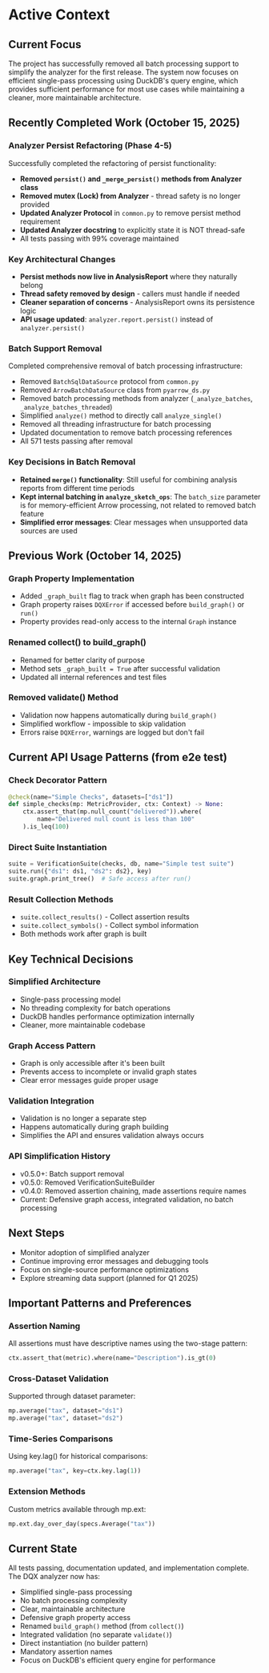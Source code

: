 # Active Context

## Current Focus
The project has successfully removed all batch processing support to simplify the analyzer for the first release. The system now focuses on efficient single-pass processing using DuckDB's query engine, which provides sufficient performance for most use cases while maintaining a cleaner, more maintainable architecture.

## Recently Completed Work (October 15, 2025)

### Analyzer Persist Refactoring (Phase 4-5)
Successfully completed the refactoring of persist functionality:
- **Removed `persist()` and `_merge_persist()` methods from Analyzer class**
- **Removed mutex (Lock) from Analyzer** - thread safety is no longer provided
- **Updated Analyzer Protocol** in `common.py` to remove persist method requirement
- **Updated Analyzer docstring** to explicitly state it is NOT thread-safe
- All tests passing with 99% coverage maintained

### Key Architectural Changes
- **Persist methods now live in AnalysisReport** where they naturally belong
- **Thread safety removed by design** - callers must handle if needed
- **Cleaner separation of concerns** - AnalysisReport owns its persistence logic
- **API usage updated**: `analyzer.report.persist()` instead of `analyzer.persist()`

### Batch Support Removal
Completed comprehensive removal of batch processing infrastructure:
- Removed `BatchSqlDataSource` protocol from `common.py`
- Removed `ArrowBatchDataSource` class from `pyarrow_ds.py`
- Removed batch processing methods from analyzer (`_analyze_batches`, `_analyze_batches_threaded`)
- Simplified `analyze()` method to directly call `analyze_single()`
- Removed all threading infrastructure for batch processing
- Updated documentation to remove batch processing references
- All 571 tests passing after removal

### Key Decisions in Batch Removal
- **Retained `merge()` functionality**: Still useful for combining analysis reports from different time periods
- **Kept internal batching in `analyze_sketch_ops`**: The `batch_size` parameter is for memory-efficient Arrow processing, not related to removed batch feature
- **Simplified error messages**: Clear messages when unsupported data sources are used

## Previous Work (October 14, 2025)

### Graph Property Implementation
- Added `_graph_built` flag to track when graph has been constructed
- Graph property raises `DQXError` if accessed before `build_graph()` or `run()`
- Property provides read-only access to the internal `Graph` instance

### Renamed collect() to build_graph()
- Renamed for better clarity of purpose
- Method sets `_graph_built = True` after successful validation
- Updated all internal references and test files

### Removed validate() Method
- Validation now happens automatically during `build_graph()`
- Simplified workflow - impossible to skip validation
- Errors raise `DQXError`, warnings are logged but don't fail

## Current API Usage Patterns (from e2e test)

### Check Decorator Pattern
```python
@check(name="Simple Checks", datasets=["ds1"])
def simple_checks(mp: MetricProvider, ctx: Context) -> None:
    ctx.assert_that(mp.null_count("delivered")).where(
        name="Delivered null count is less than 100"
    ).is_leq(100)
```

### Direct Suite Instantiation
```python
suite = VerificationSuite(checks, db, name="Simple test suite")
suite.run({"ds1": ds1, "ds2": ds2}, key)
suite.graph.print_tree()  # Safe access after run()
```

### Result Collection Methods
- `suite.collect_results()` - Collect assertion results
- `suite.collect_symbols()` - Collect symbol information
- Both methods work after graph is built

## Key Technical Decisions

### Simplified Architecture
- Single-pass processing model
- No threading complexity for batch operations
- DuckDB handles performance optimization internally
- Cleaner, more maintainable codebase

### Graph Access Pattern
- Graph is only accessible after it's been built
- Prevents access to incomplete or invalid graph states
- Clear error messages guide proper usage

### Validation Integration
- Validation is no longer a separate step
- Happens automatically during graph building
- Simplifies the API and ensures validation always occurs

### API Simplification History
- v0.5.0+: Batch support removal
- v0.5.0: Removed VerificationSuiteBuilder
- v0.4.0: Removed assertion chaining, made assertions require names
- Current: Defensive graph access, integrated validation, no batch processing

## Next Steps
- Monitor adoption of simplified analyzer
- Continue improving error messages and debugging tools
- Focus on single-source performance optimizations
- Explore streaming data support (planned for Q1 2025)

## Important Patterns and Preferences

### Assertion Naming
All assertions must have descriptive names using the two-stage pattern:
```python
ctx.assert_that(metric).where(name="Description").is_gt(0)
```

### Cross-Dataset Validation
Supported through dataset parameter:
```python
mp.average("tax", dataset="ds1")
mp.average("tax", dataset="ds2")
```

### Time-Series Comparisons
Using key.lag() for historical comparisons:
```python
mp.average("tax", key=ctx.key.lag(1))
```

### Extension Methods
Custom metrics available through mp.ext:
```python
mp.ext.day_over_day(specs.Average("tax"))
```

## Current State
All tests passing, documentation updated, and implementation complete. The DQX analyzer now has:
- Simplified single-pass processing
- No batch processing complexity
- Clear, maintainable architecture
- Defensive graph property access
- Renamed `build_graph()` method (from `collect()`)
- Integrated validation (no separate `validate()`)
- Direct instantiation (no builder pattern)
- Mandatory assertion names
- Focus on DuckDB's efficient query engine for performance
